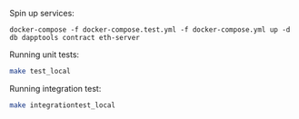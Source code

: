 
Spin up services: 
```
docker-compose -f docker-compose.test.yml -f docker-compose.yml up -d db dapptools contract eth-server
```

Running unit tests:
```bash
make test_local
```

Running integration test:
```bash
make integrationtest_local
```